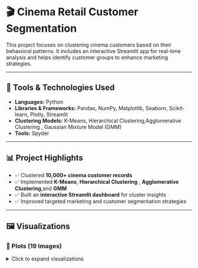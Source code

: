 # 🎬 Cinema Retail Customer Segmentation

This project focuses on clustering cinema customers based on their behavioral patterns. It includes an interactive Streamlit app for real-time analysis and helps identify customer groups to enhance marketing strategies.

---

## 🔧 Tools & Technologies Used
- **Languages:** Python  
- **Libraries & Frameworks:** Pandas, NumPy, Matplotlib, Seaborn, Scikit-learn, Plotly, Streamlit  
- **Clustering Models:** K-Means, Hierarchical Clustering,Agglomerative Clustering , Gaussian Mixture Model (GMM)
- **Tools:** Spyder

---

## 📊 Project Highlights
- ✅ Clustered **10,000+ cinema customer records**
- ✅ Implemented **K-Means**,  **Hierarchical Clustering** , **Agglomerative Clustering**,and **GMM**
- ✅ Built an **interactive Streamlit dashboard** for cluster insights
- ✅ Improved targeted marketing and customer segmentation strategies

---

## 🖼️ Visualizations

### 🔹 Plots (19 Images)

<details>
<summary>Click to expand  visualizations</summary>

## 📊 Exploratory Data Analysis (EDA)

The EDA phase helped uncover trends, seasonality, and missing patterns in the iron ore pricing data.

### 🔹 EDA Visualizations

![EDA Plot 1](images/eda_plot_1.png)
![EDA Plot 2](images/eda_plot_2.png)
![EDA Plot 3](images/eda_plot_3.png)
![EDA Plot 4](images/eda_plot_4.png)
![EDA Plot 5](images/eda_plot_5.png)
![EDA Plot 6](images/eda_plot_6.png)
![EDA Plot 7](images/eda_plot_7.png)
![EDA Plot 8](images/eda_plot_8.png)
![EDA Plot 9](images/eda_plot_9.png)

---

## 📑 Sweetviz Auto Reports

Generated automated profiling reports using Sweetviz for quicker feature analysis.

- ![Sweetviz Report 1](images/sweetviz_report_1.png)
- ![Sweetviz Report 2](images/sweetviz_report_2.png)
- ![Sweetviz Report 3](images/sweetviz_report_3.png)
- ![Sweetviz Report 4](images/sweetviz_report_4.png)
- ![Sweetviz Report 5](images/sweetviz_report_5.png)
- ![Sweetviz Report 6](images/sweetviz_report_6.png)

---

## 📈 Clustering & Segmentation (for feature grouping)

Applied clustering to group similar pricing patterns.

- **K-Means Clustering:**  
  ![KMeans Plot](images/kmeans_plot.png)

- **Agglomerative Clustering:**  
  ![Agglomerative Plot](images/agglomerative_plot_2.png)

  - **Agglomerative Clustering:**  
  ![Agglomerative Plot](images/agglomerative_plot_2.png)

- **Gaussian Mixture Model (GMM):**  
  ![GMM Plot](images/gmm_plot.png)
---

## 🚀 How to Run This Project

### 1️⃣ Clone the Repository
```bash
git clone https://github.com/your-username/Cinema_Retail_Clustering.git
